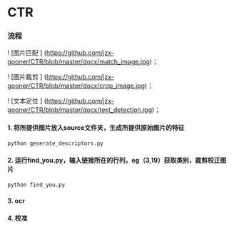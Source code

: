 # CTR

### 流程

! [图片匹配 ] (https://github.com/jzx-gooner/CTR/blob/master/docx/match_image.jpg)；


! [图片裁剪 ] (https://github.com/jzx-gooner/CTR/blob/master/docx/crop_image.jpg)；

! [文本定位 ] (https://github.com/jzx-gooner/CTR/blob/master/docx/text_detection.jpg)；



#### 1. 将所提供图片放入source文件夹，生成所提供原始图片的特征

``` Bash
python generate_descriptors.py
```


#### 2. 运行find_you.py，输入链接所在的行列，eg（3,19）获取类别，裁剪校正图片

``` Bash
python find_you.py
```

#### 3. ocr

#### 4. 校准